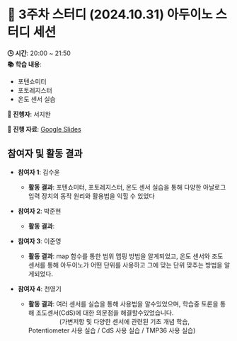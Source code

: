 # 📑 3주차 스터디 (2024.10.31) 아두이노 스터디 세션

**🕒 시간**: 20:00 ~ 21:50  
**📚 학습 내용**:  
- 포텐쇼미터
- 포토레지스터
- 온도 센서 실습


**👤 진행자**: 서지완

**🔗 진행 자료**: [Google Slides](https://docs.google.com/presentation/d/1lMGuA_AcIPnddhlvkw_0gEd9UMkqu812Me5dVn-K4WQ/edit?usp=sharing)

## 참여자 및 활동 결과

- **참여자 1**: 김수윤  
  - **활동 결과**: 포텐쇼미터, 포토레지스터, 온도 센서 실습을 통해 다양한 아날로그 입력 장치의 동작 원리와 활용법을 익힐 수 있었다

- **참여자 2**: 박준현  
  - **활동 결과**: 

- **참여자 3**: 이준영  
  - **활동 결과**: map 함수를 통한 범위 맵핑 방법을 알게되었고, 온도 센서와 조도 센서를 통해 아두이노가 어떤 단위를 사용하고 그에 맞는 단위 맞추는 방법을 알게되었다.

- **참여자 4**: 천영기  
  - **활동 결과**: 여러 센서를 실습을 통해 사용법을 알수있었으며, 학습중 토론을 통해 조도센서(CdS)에 대한 의문점을 해결할수있었습니다.  
     (가변저항 및 다양한 센서에 관련된 기초 개념 학습, Potentiometer 사용 실습 / CdS 사용 실습 / TMP36 사용 실습)
